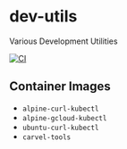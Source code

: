 # dev-utils

Various Development Utilities

[![CI](https://github.com/rkgcloud/dev-utils/actions/workflows/ci.yaml/badge.svg)](https://github.com/rkgcloud/dev-utils/actions/workflows/ci.yaml)

## Container Images

- `alpine-curl-kubectl`
- `alpine-gcloud-kubectl`
- `ubuntu-curl-kubectl`
- `carvel-tools`
